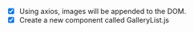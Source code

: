 - [x] Using axios, images will be appended to the DOM.
- [x] Create a new component called GalleryList.js